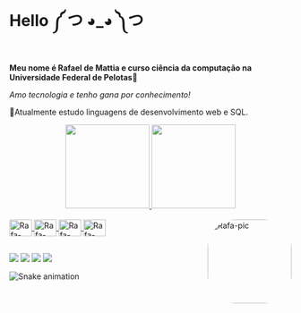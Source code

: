 # Hello    ༼ つ ◕_◕ ༽つ <p>
**Meu nome é Rafael de Mattia e curso ciência da computação na Universidade Federal de Pelotas📖<p>**
*Amo tecnologia e tenho gana por conhecimento!<p>*
🎈Atualmente estudo linguagens de desenvolvimento web e SQL.<p>
<div align="center">
  <a href="https://github.com/rafamattia2">
  <img height="150em" src="https://github-readme-stats.vercel.app/api?username=rafamattia2&show_icons=true&theme=rose_pine&include_all_commits=true&count_private=true%22/%3E"/>
  <img height="150em" src="https://github-readme-stats.vercel.app/api/top-langs/?username=rafamattia2&layout=compact&langs_count=7&theme=rose_pine"/>
</div>

<div style="display: inline_block"><br>
       
  <img align="center" alt="Rafa-React" height="30" width="40" src="https://cdn.jsdelivr.net/gh/devicons/devicon/icons/c/c-original.svg">
  <img align="center" alt="Rafa-React" height="30" width="40" src="https://cdn.jsdelivr.net/gh/devicons/devicon/icons/java/java-original.svg">
  <img align="center" alt="Rafa-React" height="30" width="40" src="https://cdn.jsdelivr.net/gh/devicons/devicon/icons/javascript/javascript-original.svg">
  <img align="center" alt="Rafa-React" height="30" width="40" src="https://cdn.jsdelivr.net/gh/devicons/devicon/icons/react/react-original-wordmark.svg">
  <img align="right" alt="Rafa-pic" height="150" style="border-radius:50px;" 
  src="https://cdn.discordapp.com/attachments/336218934581919754/987220813180727296/use-the-force-git-push-f.jpg">
  
</div>
  
  ##
 
<div> 
  <a href="https://instagram.com/porramattia" target="_blank"><img src="https://img.shields.io/badge/-Instagram-%23E4405F?style=for-the-badge&logo=instagram&logoColor=white" target="_blank"></a>
 <a href="https://discord.gg/K44QEHuz" target="_blank"><img src="https://img.shields.io/badge/Discord-7289DA?style=for-the-badge&logo=discord&logoColor=white" target="_blank"></a> 
  <a href = "mailto:rdmattia@inf.ufpel.edu.br"><img src="https://img.shields.io/badge/Gmail-D14836?style=for-the-badge&logo=gmail&logoColor=white"></a>
  <a href="https://www.linkedin.com/in/rafamattia2/" target="_blank"><img src="https://img.shields.io/badge/-LinkedIn-%230077B5?style=for-the-badge&logo=linkedin&logoColor=white" target="_blank"></a> 
 
  ![Snake animation](https://github.com/rafamattia2/rafamattia2/blob/output/github-contribution-grid-snake.svg)
 
</div>
